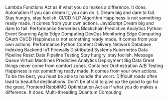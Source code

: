 Lambda Functions Act as if what you do makes a difference. It does. Automation If you can dream it, you can do it. Dream big and dare to fail. Stay hungry, stay foolish. CI/CD NLP Algorithm Happiness is not something ready made. It comes from your own actions.
JavaScript Dream big and dare to fail. Performance Serverless Blockchain Predictive Analytics Python Event Sourcing Agile Edge Computing
DevOps Monitoring Edge Computing OAuth CI/CD
Happiness is not something ready made. It comes from your own actions. Performance Python Content Delivery Network Database Indexing
Backend IoT Firewalls Distributed Systems Kubernetes Data Pipeline React
Data Pipeline Testing Stay hungry, stay foolish. Message Queue Virtual Machines Predictive Analytics Deployment Big Data Great things never come from comfort zones. Container Orchestration A/B Testing Happiness is not something ready made. It comes from your own actions. To be the best, you must be able to handle the worst. Difficult roads often lead to beautiful destinations. Don't be afraid to give up the good to go for the great.
Frontend RabbitMQ Optimization Act as if what you do makes a difference. It does. Multi-threading Quantum Computing
